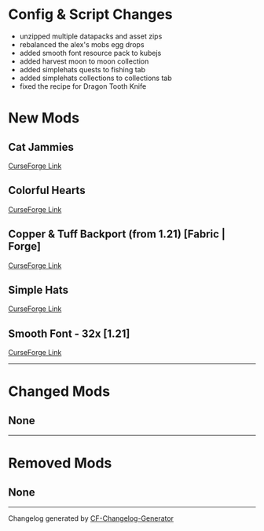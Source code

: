 # **Config & Script Changes**

- unzipped multiple datapacks and asset zips
- rebalanced the alex's mobs egg drops
- added smooth font resource pack to kubejs
- added harvest moon to moon collection
- added simplehats quests to fishing tab
- added simplehats collections to collections tab
- fixed the recipe for Dragon Tooth Knife



# **New Mods**
## Cat Jammies
[CurseForge Link](https://www.curseforge.com/minecraft/mc-mods/cat-jammies)

## Colorful Hearts
[CurseForge Link](https://www.curseforge.com/minecraft/mc-mods/colorful-hearts)

## Copper & Tuff Backport (from 1.21) [Fabric | Forge]
[CurseForge Link](https://www.curseforge.com/minecraft/mc-mods/copper-tuff-backport-fabric)

## Simple Hats
[CurseForge Link](https://www.curseforge.com/minecraft/mc-mods/simplehats)

## Smooth Font - 32x [1.21]
[CurseForge Link](https://www.curseforge.com/minecraft/mc-mods/smooth-font)


_________________
# **Changed Mods**
## None


_________________
# **Removed Mods**

## None


_________________

Changelog generated by [CF-Changelog-Generator](https://github.com/Charismara/CF-Changelog-Generator)